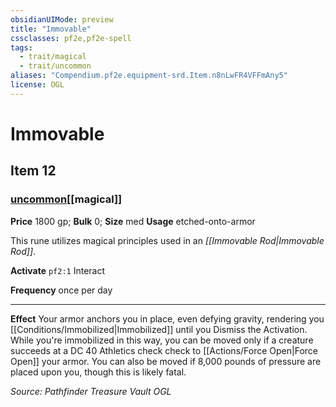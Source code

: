 ```yaml
---
obsidianUIMode: preview
title: "Immovable"
cssclasses: pf2e,pf2e-spell
tags:
  - trait/magical
  - trait/uncommon
aliases: "Compendium.pf2e.equipment-srd.Item.n8nLwFR4VFFmAny5"
license: OGL
---
```

# Immovable
## Item 12
### [uncommon](uncommon.md "Uncommon Rarity Trait")[[magical]]


**Price** 1800 gp; 
**Bulk** 0; **Size** med
**Usage** etched-onto-armor

This rune utilizes magical principles used in an _[[Immovable Rod|Immovable Rod]]_.

**Activate** `pf2:1` Interact

**Frequency** once per day

* * *

**Effect** Your armor anchors you in place, even defying gravity, rendering you [[Conditions/Immobilized|Immobilized]] until you Dismiss the Activation. While you're immobilized in this way, you can be moved only if a creature succeeds at a DC 40 Athletics check check to [[Actions/Force Open|Force Open]] your armor. You can also be moved if 8,000 pounds of pressure are placed upon you, though this is likely fatal.

*Source: Pathfinder Treasure Vault*
*OGL*